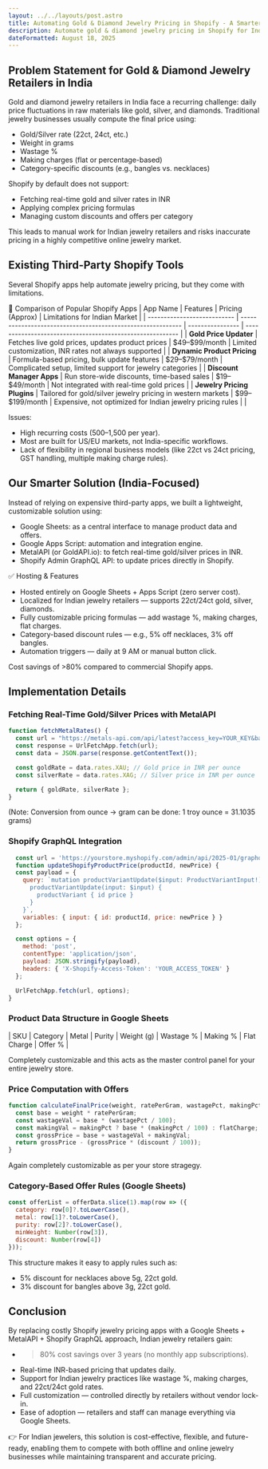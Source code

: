 ```yaml
---
layout: ../../layouts/post.astro
title: Automating Gold & Diamond Jewelry Pricing in Shopify - A Smarter Approach for Indian Retailers
description: Automate gold & diamond jewelry pricing in Shopify for Indian retailers. Real-time gold rates, custom formulas & offers with 80%+ cost savings.
dateFormatted: August 18, 2025
---
```


## Problem Statement for Gold & Diamond Jewelry Retailers in India

Gold and diamond jewelry retailers in India face a recurring challenge: daily price fluctuations in raw materials like gold, silver, and diamonds. Traditional jewelry businesses usually compute the final price using:

  * Gold/Silver rate (22ct, 24ct, etc.)
  * Weight in grams
  * Wastage %
  * Making charges (flat or percentage-based)
  * Category-specific discounts (e.g., bangles vs. necklaces)

Shopify by default does not support:

  * Fetching real-time gold and silver rates in INR
  * Applying complex pricing formulas
  * Managing custom discounts and offers per category

This leads to manual work for Indian jewelry retailers and risks inaccurate pricing in a highly competitive online jewelry market.

## Existing Third-Party Shopify Tools

Several Shopify apps help automate jewelry pricing, but they come with limitations.

🔎 Comparison of Popular Shopify Apps
| App Name                    | Features                                                    | Pricing (Approx) | Limitations for Indian Market                             |
| --------------------------- | ----------------------------------------------------------- | ---------------- | --------------------------------------------------------- |
| **Gold Price Updater**      | Fetches live gold prices, updates product prices            | \$49–\$99/month  | Limited customization, INR rates not always supported     |
| **Dynamic Product Pricing** | Formula-based pricing, bulk update features                 | \$29–\$79/month  | Complicated setup, limited support for jewelry categories |
| **Discount Manager Apps**   | Run store-wide discounts, time-based sales                  | \$19–\$49/month  | Not integrated with real-time gold prices                 |
| **Jewelry Pricing Plugins** | Tailored for gold/silver jewelry pricing in western markets | \$99–\$199/month | Expensive, not optimized for Indian jewelry pricing rules |
|

Issues:

 * High recurring costs ($500–$1,500 per year).
 * Most are built for US/EU markets, not India-specific workflows.
 * Lack of flexibility in regional business models (like 22ct vs 24ct pricing, GST handling, multiple making charge rules).


## Our Smarter Solution (India-Focused)

Instead of relying on expensive third-party apps, we built a lightweight, customizable solution using:

  * Google Sheets: as a central interface to manage product data and offers.
  * Google Apps Script: automation and integration engine.
  * MetalAPI (or GoldAPI.io): to fetch real-time gold/silver prices in INR.
  * Shopify Admin GraphQL API: to update prices directly in Shopify.

✅ Hosting & Features

  * Hosted entirely on Google Sheets + Apps Script (zero server cost).
  * Localized for Indian jewelry retailers — supports 22ct/24ct gold, silver, diamonds.
  * Fully customizable pricing formulas — add wastage %, making charges, flat charges.
  * Category-based discount rules — e.g., 5% off necklaces, 3% off bangles.
  * Automation triggers — daily at 9 AM or manual button click.

Cost savings of >80% compared to commercial Shopify apps.

## Implementation Details

### Fetching Real-Time Gold/Silver Prices with MetalAPI

```javascript
function fetchMetalRates() {
  const url = "https://metals-api.com/api/latest?access_key=YOUR_KEY&base=INR&symbols=XAU,XAG";
  const response = UrlFetchApp.fetch(url);
  const data = JSON.parse(response.getContentText());

  const goldRate = data.rates.XAU; // Gold price in INR per ounce
  const silverRate = data.rates.XAG; // Silver price in INR per ounce

  return { goldRate, silverRate };
}
```

(Note: Conversion from ounce → gram can be done: 1 troy ounce = 31.1035 grams)

### Shopify GraphQL Integration

```javascript
  const url = 'https://yourstore.myshopify.com/admin/api/2025-01/graphql.json';
  function updateShopifyProductPrice(productId, newPrice) {
  const payload = {
    query: `mutation productVariantUpdate($input: ProductVariantInput!) {
      productVariantUpdate(input: $input) {
        productVariant { id price }
      }
    }`,
    variables: { input: { id: productId, price: newPrice } }
  };

  const options = {
    method: 'post',
    contentType: 'application/json',
    payload: JSON.stringify(payload),
    headers: { 'X-Shopify-Access-Token': 'YOUR_ACCESS_TOKEN' }
  };

  UrlFetchApp.fetch(url, options);
}
```

### Product Data Structure in Google Sheets

| SKU | Category | Metal | Purity | Weight (g) | Wastage % | Making % | Flat Charge | Offer % |

Completely customizable and this acts as the master control panel for your entire jewelry store.

### Price Computation with Offers

```javascript
function calculateFinalPrice(weight, ratePerGram, wastagePct, makingPct, flatCharge, discount) {
  const base = weight * ratePerGram;
  const wastageVal = base * (wastagePct / 100);
  const makingVal = makingPct ? base * (makingPct / 100) : flatCharge;
  const grossPrice = base + wastageVal + makingVal;
  return grossPrice - (grossPrice * (discount / 100));
}
```

Again completely customizable as per your store stragegy.

### Category-Based Offer Rules (Google Sheets)

```javascript
const offerList = offerData.slice(1).map(row => ({
  category: row[0]?.toLowerCase(),
  metal: row[1]?.toLowerCase(),
  purity: row[2]?.toLowerCase(),
  minWeight: Number(row[3]),
  discount: Number(row[4])
}));
```

This structure makes it easy to apply rules such as:

  * 5% discount for necklaces above 5g, 22ct gold.
  * 3% discount for bangles above 3g, 22ct gold.

## Conclusion

By replacing costly Shopify jewelry pricing apps with a Google Sheets + MetalAPI + Shopify GraphQL approach, Indian jewelry retailers gain:

  * >80% cost savings over 3 years (no monthly app subscriptions).
  * Real-time INR-based pricing that updates daily.
  * Support for Indian jewelry practices like wastage %, making charges, and 22ct/24ct gold rates.
  * Full customization — controlled directly by retailers without vendor lock-in.
  * Ease of adoption — retailers and staff can manage everything via Google Sheets.

👉 For Indian jewelers, this solution is cost-effective, flexible, and future-ready, enabling them to compete with both offline and online jewelry businesses while maintaining transparent and accurate pricing.